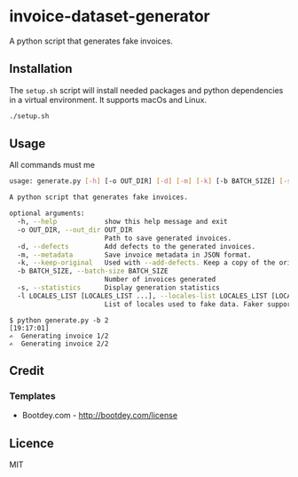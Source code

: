 # invoice-dataset-generator

A python script that generates fake invoices.



## Installation

The `setup.sh` script will install needed packages and python dependencies in a virtual environment. It supports macOs and Linux.

```bash
./setup.sh
```

## Usage

All commands must me 

```bash
usage: generate.py [-h] [-o OUT_DIR] [-d] [-m] [-k] [-b BATCH_SIZE] [-s] [-l LOCALES_LIST [LOCALES_LIST ...]]

A python script that generates fake invoices.

optional arguments:
  -h, --help            show this help message and exit
  -o OUT_DIR, --out_dir OUT_DIR
                        Path to save generated invoices.
  -d, --defects         Add defects to the generated invoices.
  -m, --metadata        Save invoice metadata in JSON format.
  -k, --keep-original   Used with --add-defects. Keep a copy of the original, clean PDF before degradation.
  -b BATCH_SIZE, --batch-size BATCH_SIZE
                        Number of invoices generated
  -s, --statistics      Display generation statistics
  -l LOCALES_LIST [LOCALES_LIST ...], --locales-list LOCALES_LIST [LOCALES_LIST ...]
                        List of locales used to fake data. Faker support multiples locale, see https://faker.readthedocs.io/en/master/locales.html
```

```
$ python generate.py -b 2                                                                                [19:17:01]
✍️  Generating invoice 1/2
✍️  Generating invoice 2/2
```

## Credit

### Templates 
- Bootdey.com - http://bootdey.com/license

## Licence

MIT